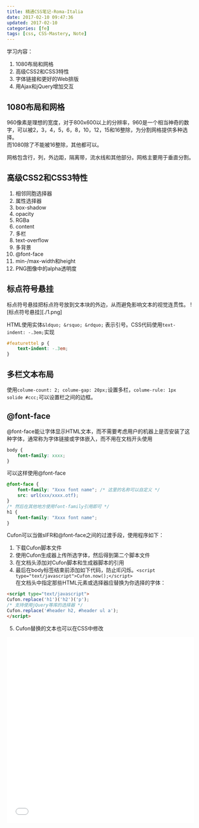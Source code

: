 ```yaml
---
title: 精通CSS笔记-Roma-Italia
date: 2017-02-10 09:47:36
updated: 2017-02-10
categories: [fe]
tags: [css, CSS-Mastery, Note]
---
```


学习内容：
1. 1080布局和网格
2. 高级CSS2和CSS3特性
3. 字体链接和更好的Web排版
4. 用Ajax和jQuery增加交互

## 1080布局和网格 ##

960像素是理想的宽度，对于800x600以上的分辨率，960是一个相当神奇的数字，可以被2，3，4，5，6，8，10，12，15和16整除，为分割网格提供多种选择。  
而1080除了不能被16整除，其他都可以。

网格包含行，列，外边距，隔离带，流水线和其他部分。网格主要用于垂直分割。


## 高级CSS2和CSS3特性 ##
1. 相邻同胞选择器
2. 属性选择器
3. box-shadow
4. opacity
5. RGBa
6. content
7. 多栏
8. text-overflow
9. 多背景
10. @font-face
11. min-/max-width和height
12. PNG图像中的alpha透明度

## 标点符号悬挂 ##
标点符号悬挂把标点符号放到文本块的外边，从而避免影响文本的视觉连贯性。
![标点符号悬挂][./1.png]

HTML使用实体`&ldquo; &rsquo; &rdquo;` 表示引号。CSS代码使用`text-indent: -.3em;`实现

```css
#featurettel p {
    text-indent: -.3em;
}
```

## 多栏文本布局 ##
使用`colume-count: 2; colume-gap: 20px;`设置多栏，`colume-rule: 1px solide #ccc;`可以设置栏之间的边框。

## @font-face ##
@font-face能让字体显示HTML文本，而不需要考虑用户的机器上是否安装了这种字体，通常称为字体链接或字体嵌入，而不用在文档开头使用
```css
body {
    font-family: xxxx;
}
```
可以这样使用@font-face
```css
@font-face {
    font-family: "Xxxx font name"; /* 这里的名称可以自定义 */
    src: url(xxx/xxxx.otf);
}
/* 然后在其他地方使用font-family引用即可 */
h1 {
    font-family: "Xxxx font name";
}
```

Cufon可以当做sIFR和@font-face之间的过渡手段，使用程序如下：
1. 下载Cufon脚本文件
2. 使用Cufon生成器上传所选字体，然后得到第二个脚本文件
3. 在文档头添加对Cufon脚本和生成器脚本的引用
4. 最后在body标签结束前添加如下代码，防止IE闪烁。`<script type="text/javascript">Cufon.now();</script>`  
在文档头中指定那些HTML元素或选择器应替换为你选择的字体：
```HTML
<script type="text/javascript">
Cufon.replace('h1')('h2')('p');
/* 支持使用jQuery等库的选择器 */
Cufon.replace('#header h2, #header ul a');
</script>
```
5. Cufon替换的文本也可以在CSS中修改

<iframe src="./roma/index.html" frameborder="0" width="100%" height="500"></iframe>
